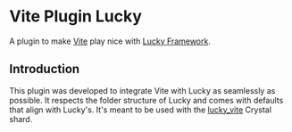 # Vite Plugin Lucky

A plugin to make [Vite](https://github.com/vitejs/vite) play nice with [Lucky Framework](https://github.com/luckyframework/lucky).

## Introduction

This plugin was developed to integrate Vite with Lucky as seamlessly as possible. It respects the folder structure of Lucky and comes with defaults that align with Lucky's. It's meant to be used with the [lucky_vite](https://github.com/wout/lucky_vite) Crystal shard.
